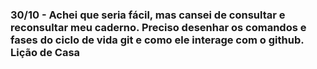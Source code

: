 ### 30/10 - Achei que seria fácil, mas cansei de consultar e reconsultar meu caderno. Preciso desenhar os comandos e fases do ciclo de vida git e como ele interage com o github. **Lição de Casa**

